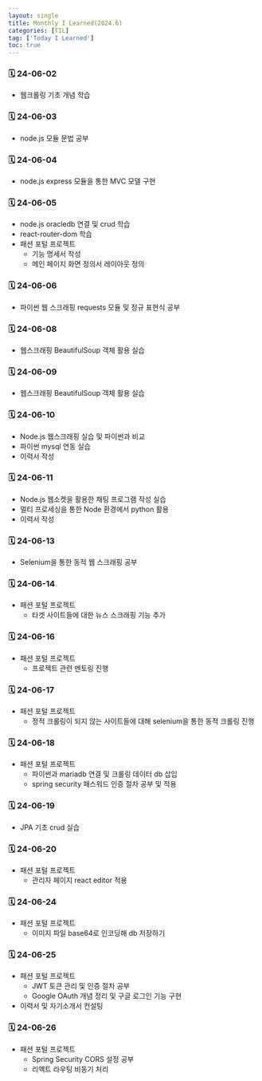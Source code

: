 ```yaml
---
layout: single
title: Monthly I Learned(2024.6)
categories: [TIL]
tag: ['Today I Learned']
toc: true
---
```



### 🗓️ 24-06-02

- 웹크롤링 기초 개념 학습

### 🗓️ 24-06-03

- node.js 모듈 문법 공부

### 🗓️ 24-06-04

- node.js express 모듈을 통한 MVC 모델 구현

### 🗓️ 24-06-05

- node.js oracledb 연결 및 crud 학습
- react-router-dom 학습
- 패션 포털 프로젝트
    - 기능 명세서 작성
    - 메인 페이지 화면 정의서 레이아웃 정의

### 🗓️ 24-06-06

- 파이썬 웹 스크래핑 requests 모듈 및 정규 표현식 공부

### 🗓️ 24-06-08

- 웹스크래핑 BeautifulSoup 객체 활용 실습

### 🗓️ 24-06-09

- 웹스크래핑 BeautifulSoup 객체 활용 실습

### 🗓️ 24-06-10

- Node.js 웹스크래핑 실습 및 파이썬과 비교
- 파이썬 mysql 연동 실습
- 이력서 작성

### 🗓️ 24-06-11

- Node.js 웹소켓을 활용한 채팅 프로그램 작성 실습
- 멀티 프로세싱을 통한 Node 환경에서 python 활용
- 이력서 작성

### 🗓️ 24-06-13

- Selenium을 통한 동적 웹 스크래핑 공부

### 🗓️ 24-06-14

- 패션 포털 프로젝트
    - 타겟 사이트들에 대한 뉴스 스크래핑 기능 추가

### 🗓️ 24-06-16

- 패션 포털 프로젝트
    - 프로젝트 관련 멘토링 진행

### 🗓️ 24-06-17

- 패션 포털 프로젝트
    - 정적 크롤링이 되지 않는 사이트들에 대해 selenium을 통한 동적 크롤링 진행

### 🗓️ 24-06-18

- 패션 포털 프로젝트
    - 파이썬과 mariadb 연결 및 크롤링 데이터 db 삽입
    - spring security 패스워드 인증 절차 공부 및 적용

### 🗓️ 24-06-19

- JPA 기초 crud 실습    

### 🗓️ 24-06-20

- 패션 포털 프로젝트
    - 관리자 페이지 react editor 적용

### 🗓️ 24-06-24

- 패션 포털 프로젝트
    - 이미지 파일 base64로 인코딩해 db 저장하기

### 🗓️ 24-06-25

- 패션 포털 프로젝트
    - JWT 토큰 관리 및 인증 절차 공부
    - Google OAuth 개념 정리 및 구글 로그인 기능 구현
- 이력서 및 자기소개서 컨설팅

### 🗓️ 24-06-26

- 패션 포털 프로젝트
    - Spring Security CORS 설정 공부
    - 리액트 라우팅 비동기 처리